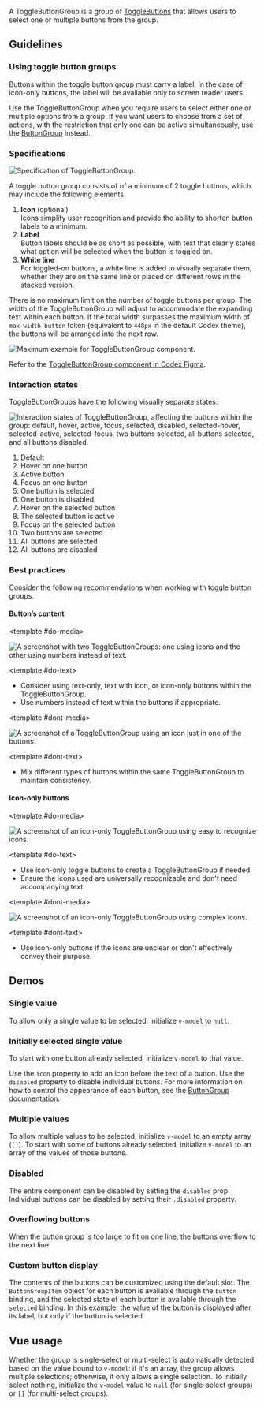 <script setup>
import SingleValueToggleButtonGroup from '@/../component-demos/toggle-button-group/examples/SingleValueToggleButtonGroup.vue';
import InitiallySelectedSingleValueToggleButtonGroup from '@/../component-demos/toggle-button-group/examples/InitiallySelectedSingleValueToggleButtonGroup.vue';
import MultiValueToggleButtonGroup from '@/../component-demos/toggle-button-group/examples/MultiValueToggleButtonGroup.vue';
import DisabledToggleButtonGroup from '@/../component-demos/toggle-button-group/examples/DisabledToggleButtonGroup.vue';
import MaximumToggleButtonGroup from '@/../component-demos/toggle-button-group/examples/MaximumToggleButtonGroup.vue';
import ToggleButtonGroupWithSlot from '@/../component-demos/toggle-button-group/examples/ToggleButtonGroupWithSlot.vue';
</script>

A ToggleButtonGroup is a group of [ToggleButtons](./toggle-button.md) that allows users to select one
or multiple buttons from the group.

## Guidelines

### Using toggle button groups

Buttons within the toggle button group must carry a label. In the case of icon-only buttons, the
label will be available only to screen reader users.

Use the ToggleButtonGroup when you require users to select either one or multiple options from a
group. If you want users to choose from a set of actions, with the restriction that only one can be
active simultaneously, use the
[ButtonGroup](./button-group.md) instead.

### Specifications

![Specification of ToggleButtonGroup.](../../assets/components/toggle-button-group-specifications.svg)

A toggle button group consists of of a minimum of 2 toggle buttons, which may include the following elements:
1. **Icon** (optional)<br>
Icons simplify user recognition and provide the ability to shorten button labels to a minimum.
2. **Label**<br>
Button labels should be as short as possible, with text that clearly states what option will be
selected when the button is toggled on.
3. **White line**<br>
For toggled-on buttons, a white line is added to visually separate them, whether they are on the
same line or placed on different rows in the stacked version.

There is no maximum limit on the number of toggle buttons per group. The width of the
ToggleButtonGroup will adjust to accommodate the expanding text within each button. If the total
width surpasses the maximum width of `max-width-button` token (equivalent to `448px` in the default
Codex theme), the buttons will be arranged into the next row.

![Maximum example for ToggleButtonGroup component.](../../assets/components/toggle-button-group-specifications-max.svg)

Refer to the
[ToggleButtonGroup component in Codex Figma](https://www.figma.com/file/KoDuJMadWBXtsOtzGS4134/%E2%9D%96-Codex-components?type=design&node-id=13076-166158&mode=design&t=GijyYqGUqXgv1QVo-0).

### Interaction states

ToggleButtonGroups have the following visually separate states:

![Interaction states of ToggleButtonGroup, affecting the buttons within the group: default, hover, active, focus, selected, disabled, selected-hover, selected-active, selected-focus, two buttons selected, all buttons selected, and all buttons disabled.](../../assets/components/toggle-button-group-interaction-states.svg)

1. Default
2. Hover on one button
3. Active button
4. Focus on one button
5. One button is selected
6. One button is disabled
7. Hover on the selected button
8. The selected button is active
9. Focus on the selected button
10. Two buttons are selected
11. All buttons are selected
12. All buttons are disabled

### Best practices

Consider the following recommendations when working with toggle button groups.

#### Button’s content

<cdx-demo-rules>

<template #do-media>

![A screenshot with two ToggleButtonGroups: one using icons and the other using numbers instead of text.](../../assets/components/toggle-button-group-best-practices-content-do.svg)

</template>

<template #do-text>

- Consider using text-only, text with icon, or icon-only buttons within the ToggleButtonGroup.
- Use numbers instead of text within the buttons if appropriate.

</template>

<template #dont-media>

![A screenshot of a ToggleButtonGroup using an icon just in one of the buttons.](../../assets/components/toggle-button-group-best-practices-content-dont.svg)

</template>

<template #dont-text>

- Mix different types of buttons within the same ToggleButtonGroup to maintain consistency.

</template>

</cdx-demo-rules>

#### Icon-only buttons

<cdx-demo-rules>

<template #do-media>

![A screenshot of an icon-only ToggleButtonGroup using easy to recognize icons.](../../assets/components/toggle-button-group-best-practices-icon-do.svg)

</template>

<template #do-text>

- Use icon-only toggle buttons to create a ToggleButtonGroup if needed.
- Ensure the icons used are universally recognizable and don't need accompanying text.

</template>

<template #dont-media>

![A screenshot of an icon-only ToggleButtonGroup using complex icons.](../../assets/components/toggle-button-group-best-practices-icon-dont.svg)

</template>

<template #dont-text>

- Use icon-only buttons if the icons are unclear or don't effectively convey their purpose.

</template>

</cdx-demo-rules>

## Demos

### Single value
To allow only a single value to be selected, initialize `v-model` to `null`.

<cdx-demo-wrapper :force-reset="true" :force-controls="true">
<template v-slot:demo>
    <single-value-toggle-button-group />
</template>

<template v-slot:code>

:::code-group

<<< @/../component-demos/toggle-button-group/examples/SingleValueToggleButtonGroup.vue [NPM]

<<< @/../component-demos/toggle-button-group/examples-mw/SingleValueToggleButtonGroup.vue [MediaWiki]

:::

</template>
</cdx-demo-wrapper>

### Initially selected single value
To start with one button already selected, initialize `v-model` to that value.

Use the `icon` property to add an icon before the text of a button. Use the `disabled` property
to disable individual buttons. For more information on how to control the appearance of each
button, see the [ButtonGroup documentation](./button-group).

<cdx-demo-wrapper :force-reset="true">
<template v-slot:demo>
    <initially-selected-single-value-toggle-button-group />
</template>

<template v-slot:code>

:::code-group

<<< @/../component-demos/toggle-button-group/examples/InitiallySelectedSingleValueToggleButtonGroup.vue [NPM]

<<< @/../component-demos/toggle-button-group/examples-mw/InitiallySelectedSingleValueToggleButtonGroup.vue [MediaWiki]

:::

</template>
</cdx-demo-wrapper>


### Multiple values
To allow multiple values to be selected, initialize `v-model` to an empty array (`[]`). To start
with some of buttons already selected, initialize `v-model` to an array of the values of those
buttons.

<cdx-demo-wrapper :force-reset="true">
<template v-slot:demo>
    <multi-value-toggle-button-group />
</template>

<template v-slot:code>

:::code-group

<<< @/../component-demos/toggle-button-group/examples/MultiValueToggleButtonGroup.vue [NPM]

<<< @/../component-demos/toggle-button-group/examples-mw/MultiValueToggleButtonGroup.vue [MediaWiki]

:::

</template>
</cdx-demo-wrapper>

### Disabled
The entire component can be disabled by setting the `disabled` prop. Individual buttons can be
disabled by setting their `.disabled` property.

<cdx-demo-wrapper>
<template v-slot:demo>
    <disabled-toggle-button-group />
</template>

<template v-slot:code>

:::code-group

<<< @/../component-demos/toggle-button-group/examples/DisabledToggleButtonGroup.vue [NPM]

<<< @/../component-demos/toggle-button-group/examples-mw/DisabledToggleButtonGroup.vue [MediaWiki]

:::

</template>
</cdx-demo-wrapper>

### Overflowing buttons
When the button group is too large to fit on one line, the buttons overflow to the next line.

<cdx-demo-wrapper>
<template v-slot:demo>
    <maximum-toggle-button-group />
</template>

<template v-slot:code>

:::code-group

<<< @/../component-demos/toggle-button-group/examples/MaximumToggleButtonGroup.vue [NPM]

<<< @/../component-demos/toggle-button-group/examples-mw/MaximumToggleButtonGroup.vue [MediaWiki]

:::

</template>
</cdx-demo-wrapper>

### Custom button display
The contents of the buttons can be customized using the default slot. The `ButtonGroupItem` object
for each button is available through the `button` binding, and the selected state of each button is
available through the `selected` binding. In this example, the value of the button is displayed
after its label, but only if the button is selected.

<cdx-demo-wrapper :force-reset="true">
<template v-slot:demo>
    <toggle-button-group-with-slot />
</template>

<template v-slot:code>

:::code-group

<<< @/../component-demos/toggle-button-group/examples/ToggleButtonGroupWithSlot.vue [NPM]

<<< @/../component-demos/toggle-button-group/examples-mw/ToggleButtonGroupWithSlot.vue [MediaWiki]

:::

</template>
</cdx-demo-wrapper>

## Vue usage

Whether the group is single-select or multi-select is automatically detected based on the value
bound to `v-model`: if it's an array, the group allows multiple selections; otherwise, it only
allows a single selection. To initially select nothing, initialize the `v-model` value to
`null` (for single-select groups) or `[]` (for multi-select groups).
